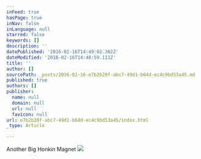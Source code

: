 ```yaml
---
inFeed: true
hasPage: true
inNav: false
inLanguage: null
starred: false
keywords: []
description: ''
datePublished: '2016-02-16T14:49:02.362Z'
dateModified: '2016-02-16T14:48:59.111Z'
title: ''
author: []
sourcePath: _posts/2016-02-16-e7b2b20f-abc7-49d1-b64d-ec4c9bd53a45.md
published: true
authors: []
publisher:
  name: null
  domain: null
  url: null
  favicon: null
url: e7b2b20f-abc7-49d1-b64d-ec4c9bd53a45/index.html
_type: Article

---
```

Another Big Honkin Magnet
![](https://s3-us-west-2.amazonaws.com/the-grid-img/p/199d834047a0d91afdf16943b5e7d6f16c3d03a9.jpg)